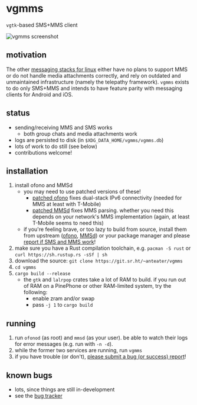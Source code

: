 # vgmms

`vgtk`-based SMS+MMS client

![vgmms screenshot](https://user-images.githubusercontent.com/65555601/83953195-c4fb0000-a82d-11ea-845b-0fba2ded883a.png)

## motivation

The other [messaging stacks for linux](https://sr.ht/~anteater/mms-stack/) either have no plans to support MMS or do not handle media attachments correctly, and rely on outdated and unmaintained infrastructure (namely the telepathy framework). `vgmms` exists to do only SMS+MMS and intends to have feature parity with messaging clients for Android and iOS.

## status

- sending/receiving MMS and SMS works
	- both group chats and media attachments work
- logs are persisted to disk (in `$XDG_DATA_HOME/vgmms/vgmms.db`)
- lots of work to do still (see below)
- contributions welcome!

## installation

1. install ofono and MMSd
	- you may need to use patched versions of these!
		- [patched ofono](https://git.sr.ht/~anteater/ofono) fixes dual-stack IPv6 connectivity (needed for MMS at least with T-Mobile)
		- [patched MMSd](https://git.sr.ht/~anteater/mmsd) fixes MMS parsing. whether you need this depends on your network's MMS implementation (again, at least T-Mobile seems to need this)
	- if you're feeling brave, or too lazy to build from source, install them from upstream ([ofono](https://git.kernel.org/pub/scm/network/ofono/ofono.git), [MMSd](https://git.kernel.org/pub/scm/network/ofono/mmsd.git/)) or your package manager and please [report if SMS and MMS work](https://todo.sr.ht/~anteater/mms-stack-bugs)!
2. make sure you have a Rust compilation toolchain, e.g. `pacman -S rust` or `curl https://sh.rustup.rs -sSf | sh`
3. download the source: `git clone https://git.sr.ht/~anteater/vgmms`
4. `cd vgmms`
5. `cargo build --release`
	- the `gtk` and `lalrpop` crates take a lot of RAM to build. if you run out of RAM on a PinePhone or other RAM-limited system, try the following:
		- enable zram and/or swap
		- pass `-j 1` to `cargo build`

## running

1. run `ofonod` (as root) and `mmsd` (as your user). be able to watch their logs for error messages (e.g. run with `-n -d`).
2. while the former two services are running, run `vgmms`
3. if you have trouble (or don't), [please submit a bug (or success) report](https://todo.sr.ht/~anteater/mms-stack-bugs)!

## known bugs

- lots, since things are still in-development
- see the [bug tracker](https://todo.sr.ht/~anteater/mms-stack-bugs)
